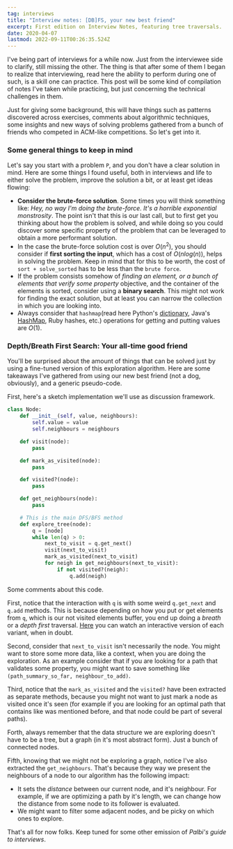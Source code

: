 ```yaml
---
tag: interviews
title: "Interview notes: [DB]FS, your new best friend"
excerpt: First edition on Interview Notes, featuring tree traversals.
date: 2020-04-07
lastmod: 2022-09-11T00:26:35.524Z
---
```

I've being part of interviews for a while now. Just from the interviewee side to clarify, still missing the other. The thing is that after some of them I began to realize that interviewing, read here the ability to perform during one of such, is a skill one can practice. This post will be some kind of compilation of notes I've taken while practicing, but just concerning the technical challenges in them.

Just for giving some background, this will have things such as patterns discovered across exercises, comments about algorithmic techniques, some insights and new ways of solving problems gathered from a bunch of friends who competed in ACM-like competitions. So let's get into it.  

### Some general things to keep in mind

Let's say you start with a problem `P`, and you don't have a clear solution in mind. Here are some things I found useful, both in interviews and life to either solve the problem, improve the solution a bit, or at least get ideas flowing:

- **Consider the brute-force solution**. Some times you will think something like: _Hey, no way I'm doing the brute-force. It's a horrible exponential monstrosity_. The point isn't that this is our last call, but to first get you thinking about how the problem is solved, and while doing so you could discover some specific property of the problem that can be leveraged to obtain a more performant solution.
- In the case the brute-force solution cost is over $O(n^2)$, you should consider if **first sorting the input**, which has a cost of $O(n log(n))$, helps in solving the problem. Keep in mind that for this to be worth, the cost of `sort + solve_sorted` has to be less than the `brute force`.
- If the problem consists somehow of _finding an element, or a bunch of elements that verify some property_ objective, and the container of the elements is sorted, consider using a **binary search**. This might not work for finding the exact solution, but at least you can narrow the collection in which you are looking into.
- Always consider that `hashmap`(read here Python's [dictionary](\"https://docs.python.org/3/tutorial/datastructures.html?highlight=dictionary#dictionaries\"), Java's [HashMap](\"https://docs.oracle.com/javase/8/docs/api/java/util/HashMap.html\"), Ruby hashes, etc.) operations for getting and putting values are $O(1)$.

### Depth/Breath First Search: Your all-time good friend

You'll be surprised about the amount of things that can be solved just by using a fine-tuned version of this exploration algorithm. Here are some takeaways I've gathered from using our new best friend (not a dog, obviously), and a generic pseudo-code.

First, here's a sketch implementation we'll use as discussion framework.

```python
class Node:
    def __init__(self, value, neighbours):
        self.value = value
        self.neighbours = neighbours

    def visit(node):
        pass

    def mark_as_visited(node):
        pass

    def visited?(node):
        pass

    def get_neighbours(node):
        pass

    # This is the main DFS/BFS method
    def explore_tree(node):
        q = [node]
        while len(q) > 0:
            next_to_visit = q.get_next()
            visit(next_to_visit)
            mark_as_visited(next_to_visit)
            for neigh in get_neighbours(next_to_visit):
                if not visited?(neigh):
                    q.add(neigh)
```

Some comments about this code.

First, notice that the interaction with `q` is with some weird `q.get_next` and `q.add` methods. This is because depending on how you put or get elements from `q`, which is our not visited elements buffer, you end up doing a _breath_ or a _depth_ _first_ traversal. [Here](\"https://visualgo.net/en/dfsbfs\") you can watch an interactive version of each variant, when in doubt.

Second, consider that `next_to_visit` isn't necessarily the node. You might want to store some more data, like a context, when you are doing the exploration. As an example consider that if you are looking for a path that validates some property, you might want to save something like `(path_summary_so_far, neighbour_to_add)`.

Third, notice that the `mark_as_visited` and the `visited?` have been extracted as separate methods, because you might not want to just mark a node as visited once it's seen (for example if you are looking for an optimal path that contains like was mentioned before, and that node could be part of several paths).

Forth, always remember that the data structure we are exploring doesn't have to be a tree, but a graph (in it's most abstract form). Just a bunch of connected nodes.

Fifth, knowing that we might not be exploring a graph, notice I've also extracted the `get_neighbours`. That's because they way we present the neighbours of a node to our algorithm has the following impact:

- It sets the _distance_ between our current node, and it's neighbour. For example, if we are optimizing a path by it's length, we can change how the distance from some node to its follower is evaluated.
- We might want to filter some adjacent nodes, and be picky on which ones to explore.

That's all for now folks. Keep tuned for some other emission of _Palbi's guide to interviews_.